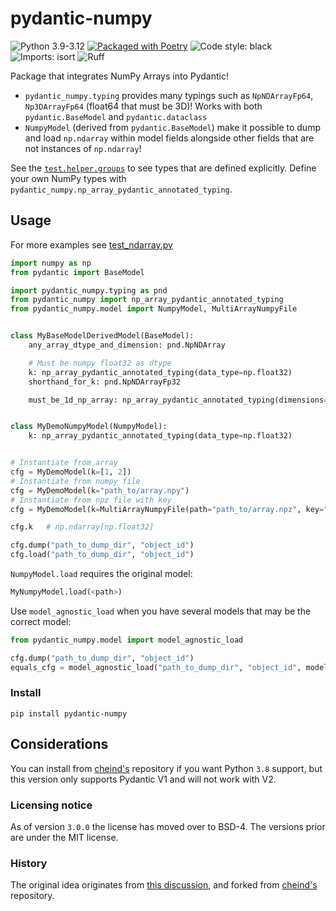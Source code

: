 # pydantic-numpy

![Python 3.9-3.12](https://img.shields.io/badge/python-3.9--3.12-blue.svg)
[![Packaged with Poetry](https://img.shields.io/badge/packaging-poetry-cyan.svg)](https://python-poetry.org/)
![Code style: black](https://img.shields.io/badge/code%20style-black-000000.svg)
![Imports: isort](https://img.shields.io/badge/%20imports-isort-%231674b1?style=flat&labelColor=ef8336)
![Ruff](https://img.shields.io/endpoint?url=https://raw.githubusercontent.com/astral-sh/ruff/main/assets/badge/v2.json)


Package that integrates NumPy Arrays into Pydantic!

- `pydantic_numpy.typing` provides many typings such as `NpNDArrayFp64`, `Np3DArrayFp64` (float64 that must be 3D)! Works with both `pydantic.BaseModel` and `pydantic.dataclass`
- `NumpyModel` (derived from `pydantic.BaseModel`) make it possible to dump and load `np.ndarray` within model fields alongside other fields that are not instances of `np.ndarray`!

See the [`test.helper.groups`](https://github.com/caniko/pydantic-numpy/blob/trunk/tests/helper/groups.py) to see types that are defined explicitly. Define your own NumPy types with `pydantic_numpy.np_array_pydantic_annotated_typing`.

## Usage

For more examples see [test_ndarray.py](./tests/test_typing.py)

```python
import numpy as np
from pydantic import BaseModel

import pydantic_numpy.typing as pnd
from pydantic_numpy import np_array_pydantic_annotated_typing
from pydantic_numpy.model import NumpyModel, MultiArrayNumpyFile


class MyBaseModelDerivedModel(BaseModel):
    any_array_dtype_and_dimension: pnd.NpNDArray

    # Must be numpy float32 as dtype
    k: np_array_pydantic_annotated_typing(data_type=np.float32)
    shorthand_for_k: pnd.NpNDArrayFp32

    must_be_1d_np_array: np_array_pydantic_annotated_typing(dimensions=1)


class MyDemoNumpyModel(NumpyModel):
    k: np_array_pydantic_annotated_typing(data_type=np.float32)


# Instantiate from array
cfg = MyDemoModel(k=[1, 2])
# Instantiate from numpy file
cfg = MyDemoModel(k="path_to/array.npy")
# Instantiate from npz file with key
cfg = MyDemoModel(k=MultiArrayNumpyFile(path="path_to/array.npz", key="k"))

cfg.k   # np.ndarray[np.float32]

cfg.dump("path_to_dump_dir", "object_id")
cfg.load("path_to_dump_dir", "object_id")
```

`NumpyModel.load` requires the original model:
```python
MyNumpyModel.load(<path>)
```
Use `model_agnostic_load` when you have several models that may be the correct model:

```python
from pydantic_numpy.model import model_agnostic_load

cfg.dump("path_to_dump_dir", "object_id")
equals_cfg = model_agnostic_load("path_to_dump_dir", "object_id", models=[MyNumpyModel, MyDemoModel])
```

### Install
```shell
pip install pydantic-numpy
```

## Considerations
You can install from [cheind's](https://github.com/cheind/pydantic-numpy) repository if you want Python `3.8` support, but this version only supports Pydantic V1 and will not work with V2.

### Licensing notice
As of version `3.0.0` the license has moved over to BSD-4. The versions prior are under the MIT license.

### History
The original idea originates from [this discussion](https://gist.github.com/danielhfrank/00e6b8556eed73fb4053450e602d2434), and forked from [cheind's](https://github.com/cheind/pydantic-numpy) repository.

